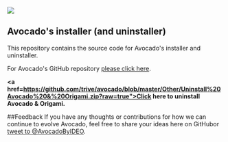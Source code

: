 ![](https://github.com/trive/avocado/raw/master/Other/logo.png "")

## Avocado's installer (and uninstaller)

This repository contains the source code for Avocado's installer and uninstaller.

For Avocado's GitHub repository <a href="http://avocado.ideo.com" target="_blank">please click here</a>.

<b><a href=https://github.com/trive/avocado/blob/master/Other/Uninstall%20Avocado%20&%20Origami.zip?raw=true">Click here to uninstall Avocado & Origami</a>.</b>


##Feedback
If you have any thoughts or contributions for how we can continue to evolve Avocado, feel free to share your ideas here on GitHub​ or​ <a href="https://twitter.com/AvocadoByIDEO" target="_blank">tweet to @AvocadoByIDEO</a>.